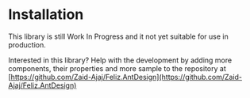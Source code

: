 # Installation

This library is still Work In Progress and it not yet suitable for use in production.

Interested in this library? Help with the development by adding more components, their properties and more sample to the repository at [https://github.com/Zaid-Ajaj/Feliz.AntDesign](https://github.com/Zaid-Ajaj/Feliz.AntDesign)